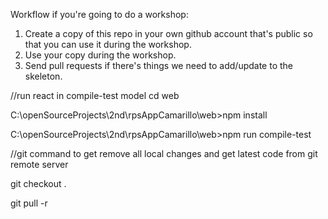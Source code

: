 Workflow if you're going to do a workshop: 

1. Create a copy of this repo in your own github account that's public so that you can use it during the workshop.
2. Use your copy during the workshop.
3. Send pull requests if there's things we need to add/update to the skeleton.

//run react in compile-test model
cd web

C:\openSourceProjects\2nd\rpsAppCamarillo\web>npm install

C:\openSourceProjects\2nd\rpsAppCamarillo\web>npm run compile-test


//git command to get remove all local changes and get latest code from git remote server

git checkout .

git pull -r


